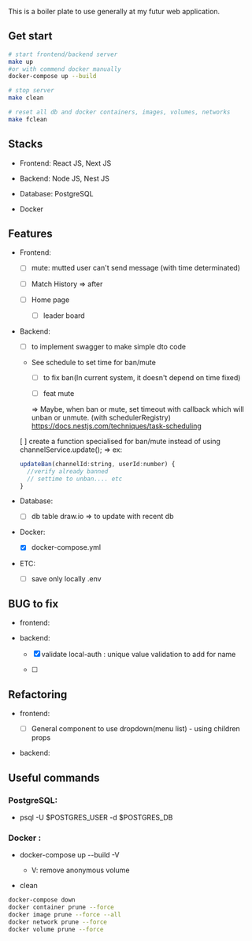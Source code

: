 This is a boiler plate to use generally at my futur web application.

## Get start

```bash
# start frontend/backend server
make up
#or with commend docker manually
docker-compose up --build

# stop server
make clean

# reset all db and docker containers, images, volumes, networks
make fclean
```

## Stacks

- Frontend: React JS, Next JS

- Backend: Node JS, Nest JS

- Database: PostgreSQL

- Docker

## Features

- Frontend:

  - [ ] mute: mutted user can't send message (with time determinated)

  - [ ] Match History => after

  - [ ] Home page

    - [ ] leader board

- Backend:

  - [ ] to implement swagger to make simple dto code

  - See schedule to set time for ban/mute

    - [ ] to fix ban(In current system, it doesn't depend on time fixed)

    - [ ] feat mute

    => Maybe, when ban or mute, set timeout with callback which will unban or unmute. (with schedulerRegistry)
    https://docs.nestjs.com/techniques/task-scheduling

  [ ] create a function specialised for ban/mute instead of using channelService.update();
  => ex:

  ```js
  updateBan(channelId:string, userId:number) {
  	//verify already banned
  	// settime to unban.... etc
  }
  ```

- Database:

  - [ ] db table draw.io => to update with recent db

- Docker:

  - [x] docker-compose.yml

- ETC:

  - [ ] save only locally .env

## BUG to fix

- frontend:

- backend:

  - [x] validate local-auth : unique value validation to add for name

  - [ ]

## Refactoring

- frontend:

  - [ ] General component to use dropdown(menu list) - using children props

- backend:

## Useful commands

### PostgreSQL:

- psql -U $POSTGRES_USER -d $POSTGRES_DB

### Docker :

- docker-compose up --build -V

  - V: remove anonymous volume

- clean

```bash
docker-compose down
docker container prune --force
docker image prune --force --all
docker network prune --force
docker volume prune --force
```
